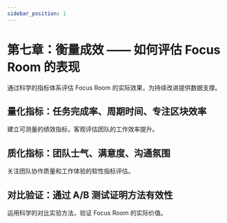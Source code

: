 ```yaml
---
sidebar_position: 1
---
```


# 第七章：衡量成效 —— 如何评估 Focus Room 的表现

通过科学的指标体系评估 Focus Room 的实际效果，为持续改进提供数据支撑。

## 量化指标：任务完成率、周期时间、专注区块效率

建立可测量的绩效指标，客观评估团队的工作效率提升。

## 质化指标：团队士气、满意度、沟通氛围

关注团队协作质量和工作体验的软性指标评估。

## 对比验证：通过 A/B 测试证明方法有效性

运用科学的对比实验方法，验证 Focus Room 的实际价值。
